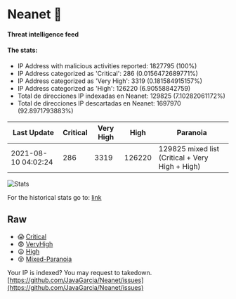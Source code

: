 # Neanet :hocho:
#### Threat intelligence feed
#### The stats:

- IP Address with malicious activities reported: 1827795 (100%)
- IP Address categorized as 'Critical':  286 (0.0156472689771%)
- IP Address categorized as 'Very High':  3319 (0.181584915157%)
- IP Address categorized as 'High':  126220 (6.90558842759)
- Total de direcciones IP indexadas en Neanet:  129825 (7.10282061172%)
- Total de direcciones IP descartadas en Neanet:  1697970 (92.8971793883%)

| Last Update | Critical | Very High | High | Paranoia |
| --- | --- | --- | --- | --- |
| 2021-08-10 04:02:24 | 286 | 3319 | 126220 | 129825 mixed list (Critical + Very High + High)|

![Stats](https://docs.google.com/spreadsheets/d/e/2PACX-1vSnaNMIXVabIpDJjufMlzH7poXnshF3mgd8Is1g9ytUEzVsP5my4Trn8f-xkoLLQ38xpL3HtmUexLo6/pubchart?oid=501124687&format=image)

For the historical stats go to: [link](/stats.csv)
## Raw
- :scream: [Critical](https://raw.githubusercontent.com/JavaGarcia/Neanet/master/blacklists/neanet_critical.txt)
- :fearful: [VeryHigh](https://raw.githubusercontent.com/JavaGarcia/Neanet/master/blacklists/neanet_veryHigh.txtt)
- :frowning: [High](https://raw.githubusercontent.com/JavaGarcia/Neanet/master/blacklists/neanet_high.txt)
- :dizzy_face: [Mixed-Paranoia](https://raw.githubusercontent.com/JavaGarcia/Neanet/master/blacklists/neanet_all.txt)


Your IP is indexed? You may request to takedown. [https://github.com/JavaGarcia/Neanet/issues](https://github.com/JavaGarcia/Neanet/issues)


























































































































































































































































































































































































































































































































































































































































































































































































































































































































































































































































































































































































































































































































































































































































































































































































































































































































































































































































































































































































































































































































































































































































































































































































































































































































































































































































































































































































































































































































































































































































































































































































































































































































































































































































































































































































































































































































































































































































































































































































































































































































































































































































































































































































































































































































































































































































































































































































































































































































































































































































































































































































































































































































































































































































































































































































































































































































































































































































































































































































































































































































































































































































































































































































































































































































































































































































































































































































































































































































































































































































































































































































































































































































































































































































































































































































































































































































































































































































































































































































































































































































































































































































































